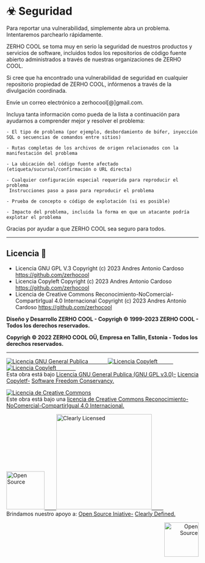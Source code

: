 # ☣ Seguridad

Para reportar una vulnerabilidad, simplemente abra un problema. Intentaremos parchearlo rápidamente.

ZERHO COOL se toma muy en serio la seguridad de nuestros productos y servicios de software, incluidos todos los repositorios de código fuente abierto administrados a través de nuestras organizaciones de ZERHO COOL.

Si cree que ha encontrado una vulnerabilidad de seguridad en cualquier repositorio propiedad de ZERHO COOL, infórmenos a través de la divulgación coordinada.

Envíe un correo electrónico a zerhocool[@]gmail.com.

Incluya tanta información como pueda de la lista a continuación para ayudarnos a comprender mejor y resolver el problema:

    - El tipo de problema (por ejemplo, desbordamiento de búfer, inyección SQL o secuencias de comandos entre sitios)

    - Rutas completas de los archivos de origen relacionados con la manifestación del problema

    - La ubicación del código fuente afectado (etiqueta/sucursal/confirmación o URL directa)

    - Cualquier configuración especial requerida para reproducir el problema
     Instrucciones paso a paso para reproducir el problema

    - Prueba de concepto o código de explotación (si es posible)

    - Impacto del problema, incluida la forma en que un atacante podría explotar el problema

Gracias por ayudar a que ZERHO COOL sea seguro para todos.

---

## Licencia 📄

- Licencia GNU GPL V.3 Copyright (c) 2023 Andres Antonio Cardoso <https://github.com/zerhocool>
- Licencia Copyleft Copyright (c) 2023 Andres Antonio Cardoso <https://github.com/zerhocool>
- Licencia de Creative Commons Reconocimiento-NoComercial-CompartirIgual 4.0 Internacional Copyright (c) 2023 Andres Antonio Cardoso <https://github.com/zerhocool>

**Diseño y Desarrollo ZERHO COOL - Copyrigh © 1999-2023 ZERHO COOL - Todos los derechos reservados.**

**Copyrigh © 2022 ZERHO COOL OÜ, Empresa en Tallin, Estonia - Todos los derechos reservados.**

---

<a rel="licencia" href="https://www.gnu.org/"><img alt="Licencia GNU General Publica " style="border-width:0" src="https://cdn.discordapp.com/attachments/1072960128820715602/1092305619681300520/gplv3-with-text-136x68.png" />⠀⠀⠀⠀⠀<img alt="Licencia Copyleft " style="border-width:0" src="https://cdn.discordapp.com/attachments/1072960128820715602/1092463443912708116/copyleftorg-green-stylized.png" />⠀⠀⠀⠀<img alt="Licencia Copyleft " style="border-width:0" src="https://cdn.discordapp.com/attachments/1072960128820715602/1092474752779694181/conservancy-header.png" />⠀⠀⠀⠀⠀</a><br />Esta obra está bajo <a rel="licencia" href="https://www.gnu.org/licenses/gpl-3.0.html">Licencia GNU General Publica (GNU GPL v3.0)-</a>
<a rel="licencia" href="http://next.copyleft.org/pages/current-release.html">Licencia Copyletf-</a>
<a rel="licencia" href="http://next.copyleft.org/pages/current-release.html">Software Freedom Conservancy.</a>

<a rel="license" href="http://creativecommons.org/licenses/by-nc-sa/4.0/"><img alt="Licencia de Creative Commons" style="border-width:0" src="https://i.creativecommons.org/l/by-nc-sa/4.0/88x31.png" /></a><br />Este obra está bajo una <a rel="license" href="http://creativecommons.org/licenses/by-nc-sa/4.0/">licencia de Creative Commons Reconocimiento-NoComercial-CompartirIgual 4.0 Internacional.</a>

<a rel="licencia" href="https://opensource.org//"><img alt="Open Source" style="border-width:0" src="https://cdn.discordapp.com/attachments/1072960128820715602/1156244833363566716/os5.png?ex=6514446a&is=6512f2ea&hm=8e7ac1e9d3a95477e0c058cf8b83b9f98b9b84a87f6669c556673483d828c320&" width="100" />⠀⠀⠀<img alt="Clearly Licensed " style="border-width:0" src="https://cdn.discordapp.com/attachments/1072960128820715602/1156319005875896411/ClearlyLicensed_color_h.png?ex=6514897e&is=651337fe&hm=e52082d0d4d77a6c6dfc4d0786a39a5d2db817ebd766a65b460f6f4cf975b8f0&" width="250" />⠀⠀⠀</a><br />Brindamos nuestro apoyo a: <a rel="licencia" href="https://opensource.org/programs/">Open Source Iniative-</a>
<a rel="licencia" href="https://clearlydefined.io/about">Clearly Defined.</a>

<p align="right">
  <a rel="licencia" href="https://www.geocerts.com/geotrust/geotrust-ov-wildcard-ssl"><img alt="Open Source " style="border-width:0" src="https://cdn.discordapp.com/attachments/1072960128820715602/1156311180692951170/geotrust-trust-seal1.png?ex=65148234&is=651330b4&hm=d0a8894085f01ef224318775176625b2b644b0b254991f927576dade460c800f&" width="90" /></a>
</p>
